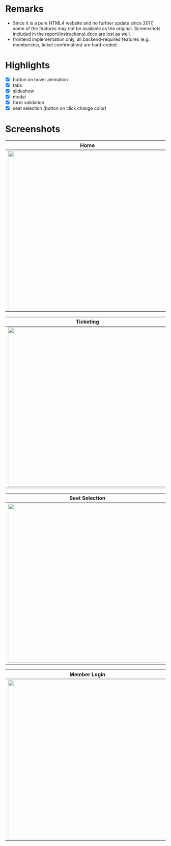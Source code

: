 # Remarks
- Since it is a pure HTML4 website and no further update since 2017, some of the features may not be available as the original.
Screenshots included in the report(instructions).docx are lost as well.
- frontend implementation only, all backend-required features (e.g. membership, ticket confirmation) are hard-coded 

# Highlights
- [x] button on hover animation
- [x] tabs
- [x] slideshow
- [x] modal
- [x] form validation
- [x] seat selection (button on click change color)

# Screenshots

**Home** | **Text-only**
--- | ---
<img src="https://github.com/marukosy124/web-projects/blob/master/ICT-SBA-fake-cinema-website/demo_screenshots/home.png" width="500"> | <img src="https://github.com/marukosy124/web-projects/blob/master/ICT-SBA-fake-cinema-website/demo_screenshots/textonly.png" width="500">

**Ticketing** | **Upcoming**
--- | ---
<img src="https://github.com/marukosy124/web-projects/blob/master/ICT-SBA-fake-cinema-website/demo_screenshots/ticketing.png" width="500"> | <img src="https://github.com/marukosy124/web-projects/blob/master/ICT-SBA-fake-cinema-website/demo_screenshots/upcoming.png" width="500">

**Seat Selection** | **Ticket Confirmation**
--- | ---
<img src="https://github.com/marukosy124/web-projects/blob/master/ICT-SBA-fake-cinema-website/demo_screenshots/seat.png" width="500"> | <img src="https://github.com/marukosy124/web-projects/blob/master/ICT-SBA-fake-cinema-website/demo_screenshots/confirm.png" width="500">

**Member Login** | **Member Signup**
--- | ---
<img src="https://github.com/marukosy124/web-projects/blob/master/ICT-SBA-fake-cinema-website/demo_screenshots/login.png" width="500"> | <img src="https://github.com/marukosy124/web-projects/blob/master/ICT-SBA-fake-cinema-website/demo_screenshots/signup.png" width="500">
